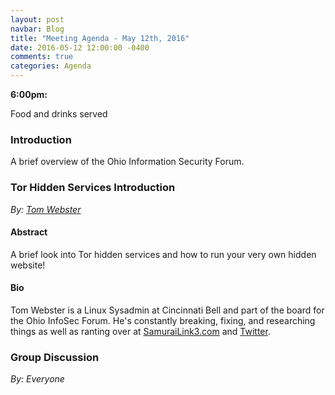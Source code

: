 ```yaml
---
layout: post
navbar: Blog
title: "Meeting Agenda - May 12th, 2016"
date: 2016-05-12 12:00:00 -0400
comments: true
categories: Agenda
---
```


**6:00pm:**

Food and drinks served

### Introduction

A brief overview of the Ohio Information Security Forum.

### **Tor Hidden Services Introduction**
_By: [Tom Webster](https://samurailink3.com)_

#### Abstract

A brief look into Tor hidden services and how to run your very own hidden
website!

#### Bio

Tom Webster is a Linux Sysadmin at Cincinnati Bell and part of the board for the
Ohio InfoSec Forum. He's constantly breaking, fixing, and researching things as
well as ranting over at [SamuraiLink3.com](http://samurailink3.com/) and
[Twitter](https://twitter.com/samurailink3).

### **Group Discussion**
_By: Everyone_
